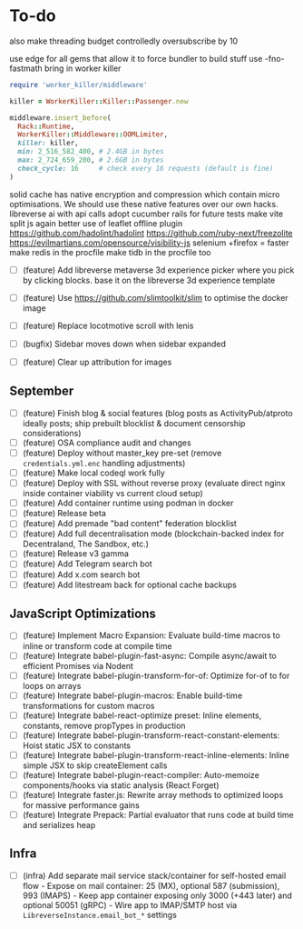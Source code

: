 # To-do

also make threading budget controlledly oversubscribe by 10

use edge for all gems that allow it to force bundler to build stuff use -fno-fastmath
bring in worker killer

```ruby
require 'worker_killer/middleware'

killer = WorkerKiller::Killer::Passenger.new

middleware.insert_before(
  Rack::Runtime,
  WorkerKiller::Middleware::OOMLimiter,
  killer: killer,
  min: 2_516_582_400, # 2.4GB in bytes
  max: 2_724_659_200, # 2.6GB in bytes
  check_cycle: 16     # check every 16 requests (default is fine)
)
```

solid cache has native encryption and compression which contain micro optimisations. We should use these native features over our own hacks.
libreverse ai with api calls
adopt cucumber rails for future tests
make vite split js again
better use of leaflet offline plugin
https://github.com/hadolint/hadolint
https://github.com/ruby-next/freezolite
https://evilmartians.com/opensource/visibility-js
selenium +firefox = faster
make redis in the procfile
make tidb in the procfile too

- [ ] (feature) Add libreverse metaverse 3d experience picker where you pick by clicking blocks. base it on the libreverse 3d experience template
- [ ] (feature) Use <https://github.com/slimtoolkit/slim> to optimise the docker image
- [ ] (feature) Replace locotmotive scroll with lenis

- [ ] (bugfix) Sidebar moves down when sidebar expanded
- [ ] (feature) Clear up attribution for images

## September

- [ ] (feature) Finish blog & social features (blog posts as ActivityPub/atproto ideally posts; ship prebuilt blocklist & document censorship considerations)
- [ ] (feature) OSA compliance audit and changes
- [ ] (feature) Deploy without master_key pre-set (remove `credentials.yml.enc` handling adjustments)
- [ ] (feature) Make local codeql work fully
- [ ] (feature) Deploy with SSL without reverse proxy (evaluate direct nginx inside container viability vs current cloud setup)
- [ ] (feature) Add container runtime using podman in docker
- [ ] (feature) Release beta
- [ ] (feature) Add premade "bad content" federation blocklist
- [ ] (feature) Add full decentralisation mode (blockchain-backed index for Decentraland, The Sandbox, etc.)
- [ ] (feature) Release v3 gamma
- [ ] (feature) Add Telegram search bot
- [ ] (feature) Add x.com search bot
- [ ] (feature) Add litestream back for optional cache backups

## JavaScript Optimizations

- [ ] (feature) Implement Macro Expansion: Evaluate build-time macros to inline or transform code at compile time
- [ ] (feature) Integrate babel-plugin-fast-async: Compile async/await to efficient Promises via Nodent
- [ ] (feature) Integrate babel-plugin-transform-for-of: Optimize for-of to for loops on arrays
- [ ] (feature) Integrate babel-plugin-macros: Enable build-time transformations for custom macros
- [ ] (feature) Integrate babel-react-optimize preset: Inline elements, constants, remove propTypes in production
- [ ] (feature) Integrate babel-plugin-transform-react-constant-elements: Hoist static JSX to constants
- [ ] (feature) Integrate babel-plugin-transform-react-inline-elements: Inline simple JSX to skip createElement calls
- [ ] (feature) Integrate babel-plugin-react-compiler: Auto-memoize components/hooks via static analysis (React Forget)
- [ ] (feature) Integrate faster.js: Rewrite array methods to optimized loops for massive performance gains
- [ ] (feature) Integrate Prepack: Partial evaluator that runs code at build time and serializes heap

## Infra

- [ ] (infra) Add separate mail service stack/container for self-hosted email flow - Expose on mail container: 25 (MX), optional 587 (submission), 993 (IMAPS) - Keep app container exposing only 3000 (+443 later) and optional 50051 (gRPC) - Wire app to IMAP/SMTP host via `LibreverseInstance.email_bot_*` settings
